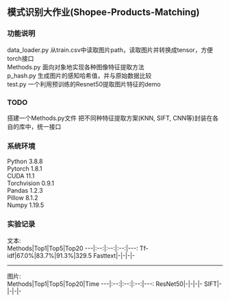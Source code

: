 
## 模式识别大作业(Shopee-Products-Matching)  
### 功能说明  
data_loader.py 从train.csv中读取图片path，读取图片并转换成tensor，方便torch接口  
Methods.py 面向对象地实现各种图像特征提取方法  
p_hash.py 生成图片的感知哈希值，并与原始数据比较  
test.py 一个利用预训练的Resnet50提取图片特征的demo  

### TODO  
搭建一个Methods.py文件 把不同种特征提取方案(KNN, SIFT, CNN等)封装在各自的库中，统一接口  
  
### 系统环境  
Python 3.8.8  
Pytorch 1.8.1  
CUDA 11.1  
Torchvision 0.9.1  
Pandas 1.2.3  
Pillow 8.1.2  
Numpy 1.19.5  

### 实验记录  
文本:  
Methods|Top1|Top5|Top20
---|:--:|:--:|:--:|---:
Tf-idf|67.0%|83.7%|91.3%|329.5
Fasttext|-|-|-|-

---
图片:  
Methods|Top1|Top5|Top20|Time
---|:--:|:--:|:--:|---:
ResNet50|-|-|-|-
SIFT|-|-|-|-
